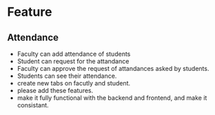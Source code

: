 # Feature

## Attendance
- Faculty can add attendance of students
- Student can request for the attandance
- Faculty can approve the request of attandances asked by students.
- Students can see their attendance.
- create new tabs on facutly and student.
- please add these features.
- make it fully functional with the backend and frontend, and make it consistant.